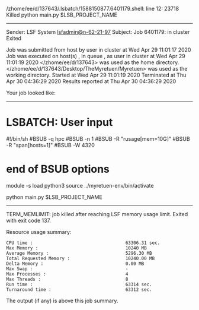/zhome/ee/d/137643/.lsbatch/1588150877.6401179.shell: line 12: 23718 Killed                  python main.py $LSB_PROJECT_NAME

------------------------------------------------------------
Sender: LSF System <lsfadmin@n-62-21-97>
Subject: Job 6401179: <NNAgent2NN-Selfplay-100-incremental> in cluster <dcc> Exited

Job <NNAgent2NN-Selfplay-100-incremental> was submitted from host <n-62-27-20> by user <s183905> in cluster <dcc> at Wed Apr 29 11:01:17 2020
Job was executed on host(s) <n-62-21-97>, in queue <hpc>, as user <s183905> in cluster <dcc> at Wed Apr 29 11:01:19 2020
</zhome/ee/d/137643> was used as the home directory.
</zhome/ee/d/137643/Desktop/TheMyretuen/Myretuen> was used as the working directory.
Started at Wed Apr 29 11:01:19 2020
Terminated at Thu Apr 30 04:36:29 2020
Results reported at Thu Apr 30 04:36:29 2020

Your job looked like:

------------------------------------------------------------
# LSBATCH: User input
#!/bin/sh
#BSUB -q hpc
#BSUB -n 1
#BSUB -R "rusage[mem=10G]"
#BSUB -R "span[hosts=1]"
#BSUB -W 4320
# end of BSUB options

module -s load python3
source ../myretuen-env/bin/activate

python main.py $LSB_PROJECT_NAME


------------------------------------------------------------

TERM_MEMLIMIT: job killed after reaching LSF memory usage limit.
Exited with exit code 137.

Resource usage summary:

    CPU time :                                   63306.31 sec.
    Max Memory :                                 10240 MB
    Average Memory :                             5296.30 MB
    Total Requested Memory :                     10240.00 MB
    Delta Memory :                               0.00 MB
    Max Swap :                                   -
    Max Processes :                              4
    Max Threads :                                8
    Run time :                                   63314 sec.
    Turnaround time :                            63312 sec.

The output (if any) is above this job summary.

